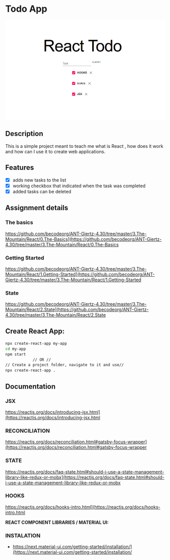 # Todo App
![](img/react-todo-app.png)

## Description

This is a simple project meant to teach me what is React , how does it work and how can I use it to create web applications.

## Features

- [x]  adds new tasks to the list
- [x]  working checkbox that indicated when the task was completed
- [x]  added tasks can be deleted

## Assignment details

### The basics
https://github.com/becodeorg/ANT-Giertz-4.30/tree/master/3.The-Mountain/React/0.The-Basics](https://github.com/becodeorg/ANT-Giertz-4.30/tree/master/3.The-Mountain/React/0.The-Basics

### Getting Started
https://github.com/becodeorg/ANT-Giertz-4.30/tree/master/3.The-Mountain/React/1.Getting-Started](https://github.com/becodeorg/ANT-Giertz-4.30/tree/master/3.The-Mountain/React/1.Getting-Started

### State 
https://github.com/becodeorg/ANT-Giertz-4.30/tree/master/3.The-Mountain/React/2.State](https://github.com/becodeorg/ANT-Giertz-4.30/tree/master/3.The-Mountain/React/2.State

## Create React App:

```bash
npx create-react-app my-app
cd my-app
npm start
			// OR //
// Create a project folder, navigate to it and use//
npx create-react-app .
```

## Documentation

### JSX
https://reactjs.org/docs/introducing-jsx.html](https://reactjs.org/docs/introducing-jsx.html

### RECONCILIATION
https://reactjs.org/docs/reconciliation.html#gatsby-focus-wrapper](https://reactjs.org/docs/reconciliation.html#gatsby-focus-wrapper

### STATE
https://reactjs.org/docs/faq-state.html#should-i-use-a-state-management-library-like-redux-or-mobx](https://reactjs.org/docs/faq-state.html#should-i-use-a-state-management-library-like-redux-or-mobx

### HOOKS
https://reactjs.org/docs/hooks-intro.html](https://reactjs.org/docs/hooks-intro.html

**REACT COMPONENT LIBRARIES / MATERIAL UI:**

### INSTALATION
- https://next.material-ui.com/getting-started/installation/](https://next.material-ui.com/getting-started/installation/
